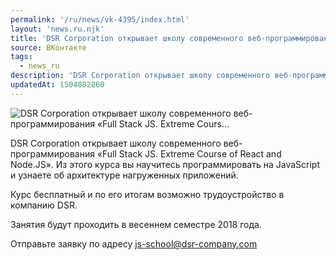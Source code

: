```yaml
---
permalink: '/ru/news/vk-4395/index.html'
layout: 'news.ru.njk'
title: 'DSR Corporation открывает школу современного веб-программирования «Full Stack JS. Extreme Cours…'
source: ВКонтакте
tags:
  - news_ru
description: 'DSR Corporation открывает школу современного веб-программирования «Full Stack JS. Extreme Cours…'
updatedAt: 1504882860
---
```

![DSR Corporation открывает школу современного веб-программирования «Full Stack JS. Extreme Cours…](https://sun9-60.userapi.com/impf/c837625/v837625912/67861/iLUNzticuwc.jpg?size=900x1030&quality=96&proxy=1&sign=98a0b9f6ae448b8473dc3097302f1866&c_uniq_tag=B5MCTy7d2Np4RbkIBpm28CpHpsgqQevJKW4Ly0Ai0rA&type=album)

DSR Corporation открывает школу современного веб-программирования «Full Stack JS. Extreme Course of React and Node.JS». Из этого курса вы научитесь программировать на JavaScript и узнаете об архитектуре нагруженных приложений.

Курс бесплатный и по его итогам возможно трудоустройство в компанию DSR.

Занятия будут проходить в весеннем семестре 2018 года.

Отправьте заявку по адресу js-school@dsr-company.com

